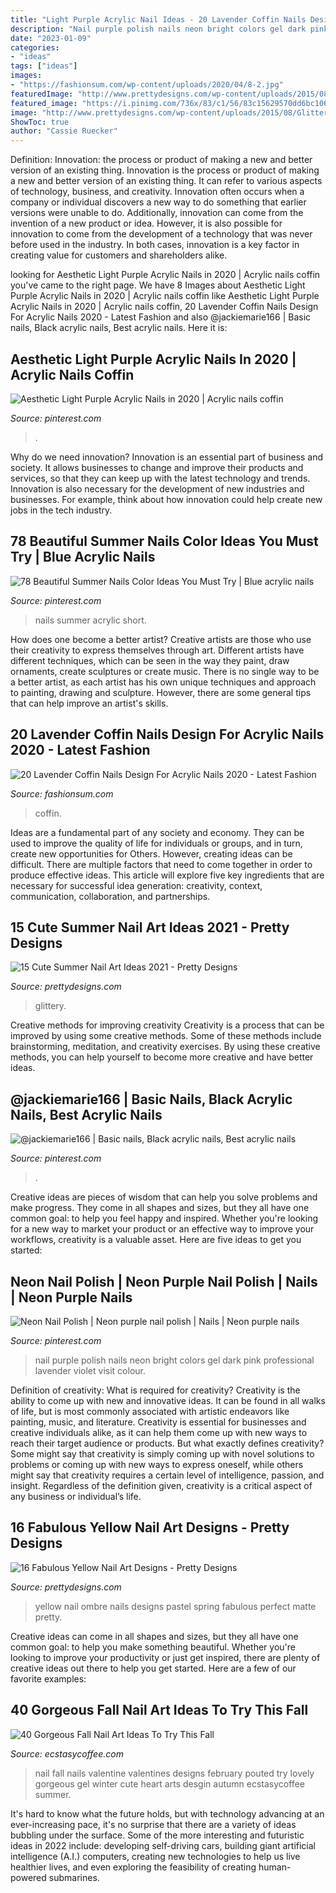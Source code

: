 ```yaml
---
title: "Light Purple Acrylic Nail Ideas - 20 Lavender Coffin Nails Design For Acrylic Nails 2020"
description: "Nail purple polish nails neon bright colors gel dark pink professional lavender violet visit colour"
date: "2023-01-09"
categories:
- "ideas"
tags: ["ideas"]
images:
- "https://fashionsum.com/wp-content/uploads/2020/04/8-2.jpg"
featuredImage: "http://www.prettydesigns.com/wp-content/uploads/2015/08/Glittery-Summer-Nail-Art-Design.jpg"
featured_image: "https://i.pinimg.com/736x/83/c1/56/83c15629570dd6bc1069f240c8144d02--purple-nail-polish-polish-nails.jpg"
image: "http://www.prettydesigns.com/wp-content/uploads/2015/08/Glittery-Summer-Nail-Art-Design.jpg"
ShowToc: true
author: "Cassie Ruecker"
---
```



Definition: Innovation: the process or product of making a new and better version of an existing thing.
Innovation is the process or product of making a new and better version of an existing thing. It can refer to various aspects of technology, business, and creativity. Innovation often occurs when a company or individual discovers a new way to do something that earlier versions were unable to do. Additionally, innovation can come from the invention of a new product or idea. However, it is also possible for innovation to come from the development of a technology that was never before used in the industry. In both cases, innovation is a key factor in creating value for customers and shareholders alike.

	

		
looking for Aesthetic Light Purple Acrylic Nails in 2020 | Acrylic nails coffin you've came to the right page. We have 8 Images about Aesthetic Light Purple Acrylic Nails in 2020 | Acrylic nails coffin like Aesthetic Light Purple Acrylic Nails in 2020 | Acrylic nails coffin, 20 Lavender Coffin Nails Design For Acrylic Nails 2020 - Latest Fashion and also @jackiemarie166 | Basic nails, Black acrylic nails, Best acrylic nails. Here it is:
		
    
## Aesthetic Light Purple Acrylic Nails In 2020 | Acrylic Nails Coffin

<img loading=lazy src="https://i.pinimg.com/736x/c2/f5/96/c2f596242f46c80c68395e4bfd1071d9.jpg" onerror="this.onerror=null;this.src='https://tse3.mm.bing.net/th?id=OIP.6vW2OF0KqKJglnHBIVZT4AHaMT&amp;pid=15.1';" alt="Aesthetic Light Purple Acrylic Nails in 2020 | Acrylic nails coffin">

_Source: pinterest.com_

>. 

	

Why do we need innovation?
Innovation is an essential part of business and society. It allows businesses to change and improve their products and services, so that they can keep up with the latest technology and trends. Innovation is also necessary for the development of new industries and businesses. For example, think about how innovation could help create new jobs in the tech industry.

    
## 78 Beautiful Summer Nails Color Ideas You Must Try | Blue Acrylic Nails

<img loading=lazy src="https://i.pinimg.com/736x/21/9c/d4/219cd4e4c24d92181d8f6293ce07c5d6.jpg" onerror="this.onerror=null;this.src='https://tse2.mm.bing.net/th?id=OIP.ZkSgnQ-8vrU7RooU2NJ6QAHaJ4&amp;pid=15.1';" alt="78 Beautiful Summer Nails Color Ideas You Must Try | Blue acrylic nails">

_Source: pinterest.com_

>nails summer acrylic short. 

	

How does one become a better artist?
Creative artists are those who use their creativity to express themselves through art. Different artists have different techniques, which can be seen in the way they paint, draw ornaments, create sculptures or create music. There is no single way to be a better artist, as each artist has his own unique techniques and approach to painting, drawing and sculpture. However, there are some general tips that can help improve an artist's skills.

    
## 20 Lavender Coffin Nails Design For Acrylic Nails 2020 - Latest Fashion

<img loading=lazy src="https://fashionsum.com/wp-content/uploads/2020/04/8-2.jpg" onerror="this.onerror=null;this.src='https://tse3.mm.bing.net/th?id=OIP.O-gGP9UXvMXeL6oBn_hTkQHaKZ&amp;pid=15.1';" alt="20 Lavender Coffin Nails Design For Acrylic Nails 2020 - Latest Fashion">

_Source: fashionsum.com_

>coffin. 

	

Ideas are a fundamental part of any society and economy. They can be used to improve the quality of life for individuals or groups, and in turn, create new opportunities for Others. However, creating ideas can be difficult. There are multiple factors that need to come together in order to produce effective ideas. This article will explore five key ingredients that are necessary for successful idea generation: creativity, context, communication, collaboration, and partnerships.

    
## 15 Cute Summer Nail Art Ideas 2021 - Pretty Designs

<img loading=lazy src="http://www.prettydesigns.com/wp-content/uploads/2015/08/Glittery-Summer-Nail-Art-Design.jpg" onerror="this.onerror=null;this.src='https://tse2.mm.bing.net/th?id=OIP.5_mgx64ZgHt87yW4nCoB1gAAAA&amp;pid=15.1';" alt="15 Cute Summer Nail Art Ideas 2021 - Pretty Designs">

_Source: prettydesigns.com_

>glittery. 

	

Creative methods for improving creativity
Creativity is a process that can be improved by using some creative methods. Some of these methods include brainstorming, meditation, and creativity exercises. By using these creative methods, you can help yourself to become more creative and have better ideas.

    
## @jackiemarie166 | Basic Nails, Black Acrylic Nails, Best Acrylic Nails

<img loading=lazy src="https://i.pinimg.com/736x/12/d2/2a/12d22a29e9ad4b3a90be2c62849254de.jpg" onerror="this.onerror=null;this.src='https://tse2.mm.bing.net/th?id=OIP.vTJho0bjxJx0P_ucjxgBsgHaKl&amp;pid=15.1';" alt="@jackiemarie166 | Basic nails, Black acrylic nails, Best acrylic nails">

_Source: pinterest.com_

>. 

	

Creative ideas are pieces of wisdom that can help you solve problems and make progress. They come in all shapes and sizes, but they all have one common goal: to help you feel happy and inspired. Whether you're looking for a new way to market your product or an effective way to improve your workflows, creativity is a valuable asset. Here are five ideas to get you started: 

    
## Neon Nail Polish | Neon Purple Nail Polish | Nails | Neon Purple Nails

<img loading=lazy src="https://i.pinimg.com/736x/83/c1/56/83c15629570dd6bc1069f240c8144d02--purple-nail-polish-polish-nails.jpg" onerror="this.onerror=null;this.src='https://tse2.mm.bing.net/th?id=OIP.k-HaZLWH_24JLx-WTEeWzgHaJ3&amp;pid=15.1';" alt="Neon Nail Polish | Neon purple nail polish | Nails | Neon purple nails">

_Source: pinterest.com_

>nail purple polish nails neon bright colors gel dark pink professional lavender violet visit colour. 

	

Definition of creativity: What is required for creativity?
Creativity is the ability to come up with new and innovative ideas. It can be found in all walks of life, but is most commonly associated with artistic endeavors like painting, music, and literature. Creativity is essential for businesses and creative individuals alike, as it can help them come up with new ways to reach their target audience or products. But what exactly defines creativity? Some might say that creativity is simply coming up with novel solutions to problems or coming up with new ways to express oneself, while others might say that creativity requires a certain level of intelligence, passion, and insight. Regardless of the definition given, creativity is a critical aspect of any business or individual’s life.

    
## 16 Fabulous Yellow Nail Art Designs - Pretty Designs

<img loading=lazy src="http://www.prettydesigns.com/wp-content/uploads/2014/08/Yellow-Ombre-Nail-Design.jpg" onerror="this.onerror=null;this.src='https://tse1.mm.bing.net/th?id=OIP.uFk2a-usu8DAf39eSB4gtgAAAA&amp;pid=15.1';" alt="16 Fabulous Yellow Nail Art Designs - Pretty Designs">

_Source: prettydesigns.com_

>yellow nail ombre nails designs pastel spring fabulous perfect matte pretty. 

	

Creative ideas can come in all shapes and sizes, but they all have one common goal: to help you make something beautiful. Whether you're looking to improve your productivity or just get inspired, there are plenty of creative ideas out there to help you get started. Here are a few of our favorite examples: 

    
## 40 Gorgeous Fall Nail Art Ideas To Try This Fall

<img loading=lazy src="https://i0.wp.com/www.ecstasycoffee.com/wp-content/uploads/2016/09/Fall-Nail-Art-Idea.jpg" onerror="this.onerror=null;this.src='https://tse4.mm.bing.net/th?id=OIP.1A-vdxllfIjJuCMLymknwgHaNJ&amp;pid=15.1';" alt="40 Gorgeous Fall Nail Art Ideas To Try This Fall">

_Source: ecstasycoffee.com_

>nail fall nails valentine valentines designs february pouted try lovely gorgeous gel winter cute heart arts desgin autumn ecstasycoffee summer. 

	

It's hard to know what the future holds, but with technology advancing at an ever-increasing pace, it's no surprise that there are a variety of ideas bubbling under the surface. Some of the more interesting and futuristic ideas in 2022 include: developing self-driving cars, building giant artificial intelligence (A.I.) computers, creating new technologies to help us live healthier lives, and even exploring the feasibility of creating human-powered submarines.

